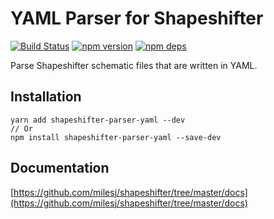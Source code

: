 # YAML Parser for Shapeshifter

[![Build Status](https://github.com/milesj/shapeshifter/workflows/Build/badge.svg)](https://github.com/milesj/shapeshifter/actions?query=branch%3Amaster)
[![npm version](https://badge.fury.io/js/shapeshifter-parser-yaml.svg)](https://www.npmjs.com/package/shapeshifter-parser-yaml)
[![npm deps](https://david-dm.org/milesj/shapeshifter.svg?path=packages/parser-yaml)](https://www.npmjs.com/package/shapeshifter-parser-yaml)

Parse Shapeshifter schematic files that are written in YAML.

## Installation

```
yarn add shapeshifter-parser-yaml --dev
// Or
npm install shapeshifter-parser-yaml --save-dev
```

## Documentation

[https://github.com/milesj/shapeshifter/tree/master/docs](https://github.com/milesj/shapeshifter/tree/master/docs)
